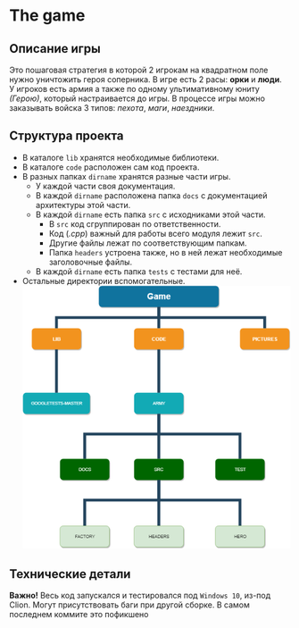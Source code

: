 ﻿# The game
## Описание игры
Это пошаговая стратегия в которой 2 игрокам на квадратном поле нужно уничтожить героя соперника. В игре есть 2 расы: 
__орки__ и __люди__. \
У игроков есть армия а также по одному ультимативному юниту _(Герою)_, который настраивается до игры.
В процессе игры можно заказывать войска 3 типов: _пехота_, _маги_, _наездники_.
## Структура проекта
* В каталоге `lib` хранятся необходимые библиотеки.
* В каталоге `code` расположен сам код проекта. 
* В разных папках `dirname` хранятся разные части игры.
  * У каждой части своя документация.
  * В каждой `dirname` расположена папка `docs` с документацией архитектуры этой части.
  * В каждой `dirname` есть папка `src` с исходниками этой части.
    * В `src` код сгруппирован по ответственности.
    * Код (_.cpp_) важный для работы всего модуля лежит `src`.
    * Другие файлы лежат по соответствующим папкам.
    * Папка `headers` устроена также, но в ней лежат необходимые заголовочные файлы.
  * В каждой `dirname` есть папка `tests` с тестами для неё.
* Остальные директории вспомогательные.
\
![](/pictures/FilesStructure.png)

## Технические детали
__Важно!__ Весь код запускался и тестировался под `Windows 10`, из-под Clion.
Могут присутствовать баги при другой сборке.
В самом последнем коммите это пофикшено

